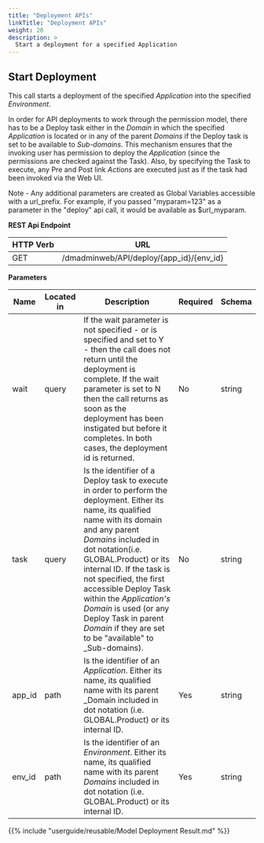 ```yaml
---
title: "Deployment APIs"
linkTitle: "Deployment APIs"
weight: 20
description: >
  Start a deployment for a specified Application
---
```


## Start Deployment

This call starts a deployment of the specified _Application_ into the specified _Environment_.

In order for API deployments to work through the permission model, there has to be a Deploy task either in the _Domain_ in which the specified _Application_ is located or in any of the parent _Domains_ if the Deploy task is set to be available to _Sub-domains_. This mechanism ensures that the invoking user has permission to deploy the _Application_ (since the permissions are checked against the Task). Also, by specifying the Task to execute, any Pre and Post link _Actions_ are executed just as if the task had been invoked via the Web UI.

Note - Any additional parameters are created as Global Variables accessible with a url_prefix. For example, if you passed "myparam=123" as a parameter in the "deploy" api call, it would be available as $url_myparam.

**REST Api Endpoint**

| HTTP Verb | URL |
| ---- | ----------- |
| GET | /dmadminweb/API/deploy/{app_id}/{env_id} |

**Parameters**

| Name | Located in | Description | Required | Schema |
| ---- | ---------- | ----------- | -------- | ---- |
| wait | query | If the wait parameter is not specified - or is specified and set to Y - then the call does not return until the deployment is complete. If the wait parameter is set to N then the call returns as soon as the deployment has been instigated but before it completes. In both cases, the deployment id is returned.  | No | string |
| task | query | Is the identifier of a Deploy task to execute in order to perform the deployment. Either its name, its qualified name with its domain and any parent _Domains_ included in dot notation(i.e. GLOBAL.Product) or its internal ID. If the task is not specified, the first accessible Deploy Task within the _Application's_ _Domain_ is used (or any Deploy Task in parent _Domain_ if they are set to be "available" to _Sub-domains).  | No | string |
| app_id | path | Is the identifier of an _Application_. Either its name, its qualified name with its parent _Domain included in dot notation (i.e. GLOBAL.Product) or its internal ID. | Yes | string |
| env_id | path | Is the identifier of an _Environment_. Either its name, its qualified name with its parent _Domains_ included in dot notation (i.e. GLOBAL.Product) or its internal ID. | Yes | string |


{{% include "userguide/reusable/Model Deployment Result.md" %}}